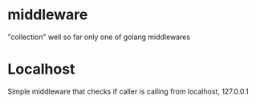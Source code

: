 # middleware
"collection" well so far only one of golang middlewares

Localhost
=========
Simple middleware that checks if caller is calling from localhost, 127.0.0.1 
